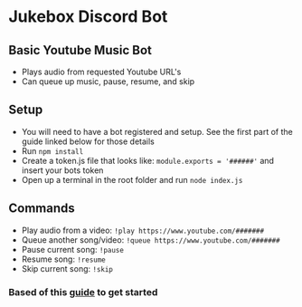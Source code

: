 # Jukebox Discord Bot

## Basic Youtube Music Bot
* Plays audio from requested Youtube URL's
* Can queue up music, pause, resume, and skip


## Setup
* You will need to have a bot registered and setup. See the first part of the guide linked below for those details
* Run `npm install`
* Create a token.js file that looks like: `module.exports = '######'` and insert your bots token
* Open up a terminal in the root folder and run `node index.js`

## Commands
* Play audio from a video: `!play https://www.youtube.com/#######`
* Queue another song/video: `!queue https://www.youtube.com/#######`
* Pause current song: `!pause`
* Resume song: `!resume`
* Skip current song: `!skip`


### Based of this [guide](https://www.devdungeon.com/content/javascript-discord-bot-tutorial) to get started